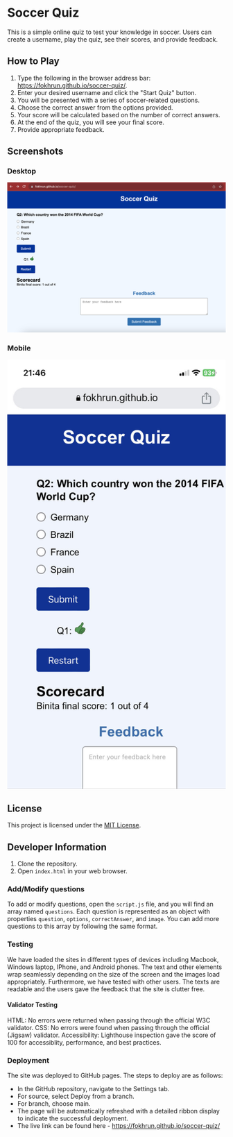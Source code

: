 # Soccer Quiz

This is a simple online quiz to test your knowledge in soccer. Users can create a username, play the quiz, see their scores, and provide feedback.

## How to Play

1. Type the following in the browser address bar: https://fokhrun.github.io/soccer-quiz/.
2. Enter your desired username and click the "Start Quiz" button.
3. You will be presented with a series of soccer-related questions.
4. Choose the correct answer from the options provided.
5. Your score will be calculated based on the number of correct answers.
6. At the end of the quiz, you will see your final score.
7. Provide appropriate feedback. 

## Screenshots

### Desktop
![Screenshot 1](screenshots/desktop-screenshot.png)

### Mobile
![Screenshot 2](screenshots/mobile-screenshot.png)

## License

This project is licensed under the [MIT License](LICENSE).

## Developer Information

1. Clone the repository.
2. Open `index.html` in your web browser.

### Add/Modify questions

To add or modify questions, open the `script.js` file, and you will find an array named `questions`. Each question is represented as an object with properties `question`, `options`, `correctAnswer`, and `image`. You can add more questions to this array by following the same format.

### Testing
We have loaded the sites in different types of devices including Macbook, Windows laptop, IPhone, and Android phones. The text and other elements wrap seamlessly depending on the size of the screen and the images load appropriately. Furthermore, we have tested with other users. The texts are readable and the users gave the feedback that the site is clutter free.

#### Validator Testing
HTML: No errors were returned when passing through the official W3C validator.
CSS: No errors were found when passing through the official (Jigsaw) validator.
Accessibility: Lighthouse inspection gave the score of 100 for accessiblity, performance, and best practices. 

### Deployment
The site was deployed to GitHub pages. The steps to deploy are as follows:

- In the GitHub repository, navigate to the Settings tab.
- For source, select Deploy from a branch.
- For branch, choose main.
- The page will be automatically refreshed with a detailed ribbon display to indicate the successful deployment.
- The live link can be found here - https://fokhrun.github.io/soccer-quiz/
